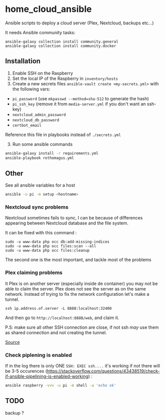 # home_cloud_ansible

Ansible scripts to deploy a cloud server (Plex, Nextcloud, backups etc...)

It needs Ansible community tasks:

```shell
ansible-galaxy collection install community.general
ansible-galaxy collection install community.docker
```

## Installation

1. Enable SSH on the Raspberry
2. Set the local IP of the Raspberry in `inventory/hosts`
3. Create a new secrets files `ansible-vault create <my-secrets.yml>` with the following vars:

- `pi_password` (use `mkpasswd --method=sha-512` to generate the hash)
- `pi_ssh_key` (remove it from `media-server.yml` if you don't want an ssh-key)
- `nextcloud_admin_password`
- `nextcloud_db_password`
- `certbot_email`

Reference this file in playbooks instead of `./secrets.yml`

3. Run some ansible commands

```bash
ansible-galaxy install -r requirements.yml
ansible-playbook rothomagus.yml
```

## Other

See all ansible variables for a host

```bash
ansible -u pi -m setup <hostname>
```

### Nextcloud sync problems

Nextcloud sometimes fails to sync, I can be because of differences appearing between Nextcloud database and the file system.

It can be fixed with this command :

```shell
sudo -u www-data php occ db:add-missing-indices
sudo -u www-data php occ files:scan --all
sudo -u www-data php occ files:cleanup
```

The second one is the most important, and tackle most of the problems

### Plex claiming problems

It Plex is on another server (especially inside de container) you may not be able to claim the server.
Plex does not see the server as on the same network. Instead of trying to fix the network configuration let's make a tunnel.

```shell
ssh ip.address.of.server -L 8888:localhost:32400
```

And then go to `http://localhost:8888/web`, and claim it.

P.S: make sure all other SSH connection are close, if not ssh *may* use them as shared connection and not creating the tunnel.

[Source](https://support.plex.tv/articles/200288666-opening-plex-web-app/)

### Check piplening is enabled

If in the log there is only ONE `SSH: EXEC ssh....` it's working if not there will be 3-5 occurences (https://stackoverflow.com/questions/43438519/check-if-ansible-pipelining-is-enabled-working) :

```bash
ansible raspberry -vvv -u pi -m shell -a 'echo ok'
```

## TODO

backup ?
